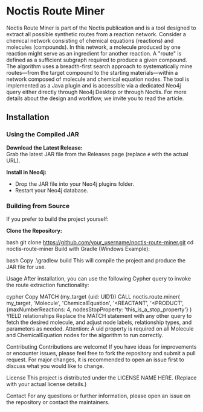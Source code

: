 # Noctis Route Miner

Noctis Route Miner is part of the Noctis publication and is a tool designed to extract all possible synthetic routes from a reaction network. Consider a chemical network consisting of chemical equations (reactions) and molecules (compounds). In this network, a molecule produced by one reaction might serve as an ingredient for another reaction. A "route" is defined as a sufficient subgraph required to produce a given compound. The algorithm uses a breadth-first search approach to systematically mine routes—from the target compound to the starting materials—within a network composed of molecule and chemical equation nodes. The tool is implemented as a Java plugin and is accessible via a dedicated Neo4j query either directly through Neo4j Desktop or through Noctis. For more details about the design and workflow, we invite you to read the article.

## Installation

### Using the Compiled JAR

**Download the Latest Release:**  
Grab the latest JAR file from the Releases page (replace `#` with the actual URL).

**Install in Neo4j:**  
- Drop the JAR file into your Neo4j plugins folder.  
- Restart your Neo4j database.

### Building from Source

If you prefer to build the project yourself:

**Clone the Repository:**

bash
git clone https://github.com/your_username/noctis-route-miner.git
cd noctis-route-miner
Build with Gradle (Windows Example):

bash
Copy
.\gradlew build
This will compile the project and produce the JAR file for use.

Usage
After installation, you can use the following Cypher query to invoke the route extraction functionality:

cypher
Copy
MATCH (my_target {uid: UID1})
CALL noctis.route.miner(
  my_target, 
  'Molecule', 
  'ChemicalEquation', 
  '<REACTANT', 
  '<PRODUCT', 
  {maxNumberReactions: 4, nodesStopProperty: 'this_is_a_stop_property'}
)
YIELD relationships
Replace the MATCH statement with any other query to fetch the desired molecule, and adjust node labels, relationship types, and parameters as needed. Attention: A uid property is required on all Molecule and ChemicalEquation nodes for the algorithm to run correctly.

Contributing
Contributions are welcome! If you have ideas for improvements or encounter issues, please feel free to fork the repository and submit a pull request. For major changes, it is recommended to open an issue first to discuss what you would like to change.

License
This project is distributed under the LICENSE NAME HERE.
(Replace with your actual license details.)

Contact
For any questions or further information, please open an issue on the repository or contact the maintainers.
